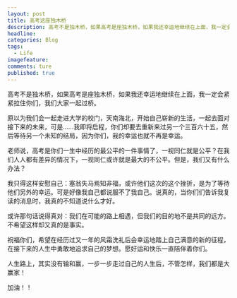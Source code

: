 ```yaml
---
layout: post  
title: 高考这座独木桥  
description: 高考不是独木桥，如果高考是座独木桥，如果我还幸运地继续在上面，我一定会紧紧拉住你们，我们大家一起过桥。       
headline: 
categories: Blog  
tags: 
  - Life  
imagefeature:  
comments: ture  
published: true  
---
```




高考不是独木桥，如果高考是座独木桥，如果我还幸运地继续在上面，我一定会紧紧拉住你们，我们大家一起过桥。 

原以为我们会一起走进大学的校门，天南海北，开始自己崭新的生活，一起去面对接下来的未来，可是……我即将启程，你们却要去重新来过另一个三百六十五，然后等待另一个未知的结局，因为你们，我的幸运也就不再是幸运。 

老师说，高考是你们一生中经历的最公平的一件事情了，一视同仁就是公平？在我们人人都有差异的情况下，一视同仁或许就是最大的不公平。但是，我们又有什么办法？ 

我只得这样安慰自己：塞翁失马焉知非福，或许他们这次的这个挫折，是为了等待他们另外的幸运。可是好像我自己都说服不了我自己。说真的，当你们们告诉我复读的消息时，我真的不知道说什么才好。 

或许那句话说得真对：我们在可能的路上相遇，但我们的目的地不是共同的远方。不希望这样却又真的是事实。 

祝福你们，希望在经历过又一年的风霜洗礼后会幸运地踏上自己满意的新的征程，在接下来的人生中勇敢地追求自己的梦想。愿好运和快乐一直陪伴着你们。 

人生路上，其实没有输和赢，一步一步走过自己的人生后，不管怎样，我们都是大赢家！ 

加油！！